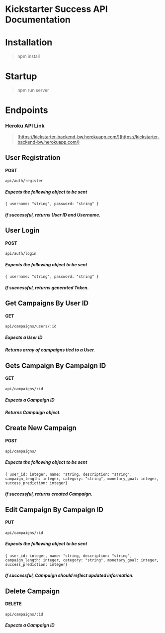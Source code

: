 # Kickstarter Success API Documentation

# Installation

> npm install

# Startup

> npm run server

# Endpoints

### Heroku API Link

> [https://kickstarter-backend-bw.herokuapp.com/](https://kickstarter-backend-bw.herokuapp.com/)

## User Registration

#### POST

`api/auth/register`

##### Expects the following object to be sent

`{ username: "string", password: "string" }`

##### If successful, returns User ID and Username.

## User Login

#### POST

`api/auth/login`

##### Expects the following object to be sent

`{ username: "string", password: "string" }`

##### If successful, returns generated Token.

## Get Campaigns By User ID

#### GET

`api/campaigns/users/:id`

##### Expects a User ID

##### Returns array of campaigns tied to a User.

## Gets Campaign By Campaign ID

#### GET

`api/campaigns/:id`

##### Expects a Campaign ID

##### Returns Campaign object.

## Create New Campaign

#### POST

`api/campaigns/`

##### Expects the following object to be sent

`{ user_id: integer, name: "string, description: "string", campaign_length: integer, category: "string", monetary_goal: integer, success_prediction: integer}`

##### If successful, returns created Campaign.

## Edit Campaign By Campaign ID

#### PUT

`api/campaigns/:id`

##### Expects the following object to be sent

`{ user_id: integer, name: "string, description: "string", campaign_length: integer, category: "string", monetary_goal: integer, success_prediction: integer}`

##### If successful, Campaign should reflect updated information.

## Delete Campaign

#### DELETE

`api/campaigns/:id`

##### Expects a Campaign ID
